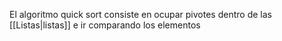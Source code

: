 El algoritmo quick sort consiste en ocupar pivotes dentro de las [[Listas|listas]] e ir comparando los elementos 